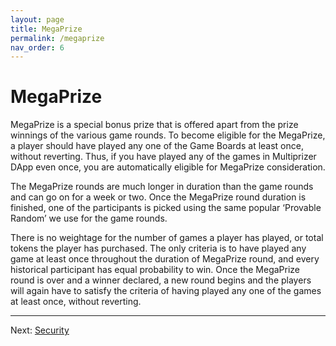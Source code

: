 ```yaml
---
layout: page
title: MegaPrize
permalink: /megaprize
nav_order: 6
---
```


# MegaPrize

MegaPrize is a special bonus prize that is offered apart from the prize winnings of the various game rounds. To become eligible for the MegaPrize, a player should have played any one of the Game Boards at least once, without reverting. Thus, if you have played any of the games in Multiprizer DApp even once, you are automatically eligible for MegaPrize consideration.

The MegaPrize rounds are much longer in duration than the game rounds and can go on for a week or two. Once the MegaPrize round duration is finished, one of the participants is picked using the same popular ‘Provable Random’ we use for the game rounds. 

There is no weightage for the number of games a player has played, or total tokens the player has purchased. The only criteria is to have played any game at least once throughout the duration of MegaPrize round, and every historical participant has equal probability to win. Once the MegaPrize round is over and a winner declared, a new round begins and the players will again have to satisfy the criteria of having played any one of the games at least once, without reverting. 


---
Next:
[Security](/security)